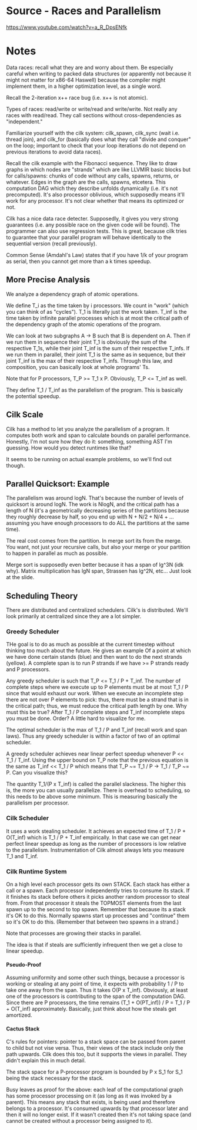 # Source - Races and Parallelism
https://www.youtube.com/watch?v=a_R_DpsENfk

# Notes
Data races: recall what they are and worry about them. Be especially careful when writing to packed data structures (or apparently
not because it might not matter for x86-64 Haswell) because the compiler might implement them, in a higher optimization level, as
a single word.

Recall the 2-iteration x++ race bug (i.e. x++ is not atomic).

Types of races: read/write or write/read and write/write. Not really any races with read/read. They call sections without cross-dependencies
as "independent."

Familiarize yourself with the cilk system: cilk_spawn, cilk_sync (wait i.e. thread join), and cilk_for (basically does what they call
"divide and conquer" on the loop; important to check that your loop iterations do not depend on previous iterations to avoid data races).

Recall the cilk example with the Fibonacci sequence. They like to draw graphs in which nodes are "strands" which are like LLVMIR basic blocks but for calls/spawns: chunks of code without any calls, spawns, returns, or whatever. Edges in the graph are the calls, spawns, etcetera. This computation DAG which they describe unfolds dynamically (i.e. it's not precomputed). It's also processor oblivious, which supposedly means it'll work for any processor. It's not clear whether that means its optimized or not.

Cilk has a nice data race detecter. Supposedly, it gives you very strong guarantees (i.e. any possible race on the given code will 
be found). The programmer can also use regression tests. This is great, because cilk tries to guarantee that your parallel program will behave identically to the sequential version (recall previously).

Common Sense (Amdahl's Law) states that if you have 1/k of your program as serial, then you cannot get more than a k times speedup.

## More Precise Analysis
We analyze a dependency graph of atomic operations.

We define T_i as the time taken by i processors. We count in "work" (which you can think of as "cycles"). T_1 is literally
just the work taken. T_inf is the time taken by infinite parallel processes which is at most the critical path of the dependency
graph of the atomic operations of the program.

We can look at two subgraphs A -> B such that B is dependent on A. Then if we run them in sequence their joint T_1 is obviously the sum of
the respective T_1s, while their joint T_inf is the sum of their respective T_infs. If we run them in parallel, their joint T_1 is the same
as in sequence, but their joint T_inf is the max of their respective T_infs. Through this law, and composition, you can basically look at whole programs' Ts.

Note that for P processors, T_P >= T_1 x P. Obviously, T_P <= T_inf as well.

They define T_1 / T_inf as the parallelism of the program. This is basically the potential speedup.

## Cilk Scale
Cilk has a method to let you analyze the parallelism of a program. It computes both work and span to calculate bounds on parallel performance. Honestly, I'm not sure how they do it: something, something AST I'm guessing. How would you detect runtimes like that?

It seems to be running on actual example problems, so we'll find out though.

## Parallel Quicksort: Example
The parallelism was around logN. That's because the number of levels of quicksort is around logN. The work is NlogN, and the critical path has a length of N (it's a geometrically decreasing series of the partitions because they roughly decrease by half, so you end up with N +
N/2 + N/4 + ... assuming you have enough processors to do ALL the partitions at the same time).

The real cost comes from the partition. In merge sort its from the merge. You want, not just your recursive calls, but also your merge
or your partition to happen in parallel as much as possible.

Merge sort is supposedly even better because it has a span of lg^3N (idk why). Matrix multiplication has lgN span, Strassen has lg^2N,
etc... Just look at the slide.

## Scheduling Theory
There are distributed and centralized schedulers. Cilk's is distributed. We'll look primarily at centralized since they are
a lot simpler.

### Greedy Scheduler
THe goal is to do as much as possible at the current timestep without thinking too much about the future. He gives an example
Of a point at which we have done certain stands (blue) and then want to do the next strands (yellow). A complete span is to run P strands
if we have >= P strands ready and P processors.

Any greedy scheduler is such that T_P <= T_1 / P + T_inf. The number of complete steps where we execute up to P elements must be at most
T_1 / P since that would exhaust our work. When we execute an incomplete step there are not over P elements to pick: thus, there must be a strand that is in the critical path; thus, we must reduce the critical path length by one. Why must this be true? After T_1 / P complete steps and T_inf incomplete steps you must be done. Order? A little hard to visualize for me.

The optimal scheduler is the max of T_1 / P and T_inf (recall work and span laws). Thus any greedy scheduler is within a factor of two of an optimal scheduler.

A greedy scheduler achieves near linear perfect speedup whenever P << T_1 / T_inf. Using the upper bound on T_P note that the previous equation is the same as T_inf << T_1 / P which means that T_P ~= T_1 / P -> T_1 / T_P ~= P. Can you visualize this?

The quantity T_1/(P x T_inf) is called the parallel slackness. The higher this is, the more you can usually parallelize. There is overhead to scheduling, so this needs to be above some minimum. This is measuring basically the parallelism per processor.

### Cilk Scheduler
It uses a work stealing scheduler. It achieves an expected time of T_1 / P + O(T_inf) which is T_1 / P + T_inf empirically. In that case
we can get near perfect linear speedup as long as the number of processors is low relative to the parallelism. Instrumentation of Cilk
almost always lets you measure T_1 and T_inf.

### Cilk Runtime System
On a high level each processor gets its own STACK. Each stack has either a call or a spawn. Each processor independently tries to consume its stack. If it finishes its stack before others it picks another random processor to steal from. From that processor it steals the TOPMOST elements from the last spawn up to the second to top spawn. Remember that because its a stack it's OK to do this. Normally spawns start up processes and "continue" them so it's OK to do this. (Remember that between two spawns in a strand.)

Note that processes are growing their stacks in parallel.

The idea is that if steals are sufficiently infrequent then we get a close to linear speedup.

#### Pseudo-Proof
Assuming uniformity and some other such things, because a processor is working or stealing at any point of time, it expects with probability 1 / P to take one away from the span. Thus it takes O(P x T_inf). Obviously, at least one of the processors is contributing to the span of the computation DAG. Since there are P processors, the time remains (T_1 + O(PT_inf)) / P = T_1 / P + O(T_inf) approximately. Basically, just think about how the steals get amortized.

#### Cactus Stack
C's rules for pointers: pointer to a stack space can be passed from parent to child but not vise versa. Thus, their views of the stack include only the path upwards. Cilk does this too, but it supports the views in parallel. They didn't explain this in much detail.

The stack space for a P-processor program is bounded by P x S_1 for S_1 being the stack necessary for the stack.

Busy leaves as proof for the above: each leaf of the computational graph has some processor processing on it (as long as it was invoked
by a parent). This means any stack that exists, is being used and therefore belongs to a processor. It's consumed upwards by that processor
later and then it will no longer exist. If it wasn't created then it's not taking space (and cannot be created without a processor being assigned to it).